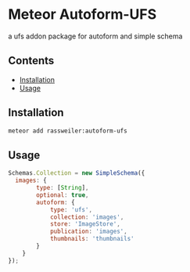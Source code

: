 # Meteor Autoform-UFS
a ufs addon package for autoform and simple schema

## Contents
- [Installation](#installation)
- [Usage](#usage)

## Installation
```bash
meteor add rassweiler:autoform-ufs
```

## Usage
````javascript
Schemas.Collection = new SimpleSchema({
  images: {
        type: [String],
        optional: true,
        autoform: {
            type: 'ufs',
            collection: 'images',
            store: 'ImageStore',
            publication: 'images',
            thumbnails: 'thumbnails'
        }
    }
});
````
